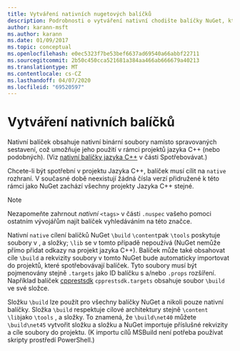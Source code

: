 ```yaml
---
title: Vytváření nativních nugetových balíčků
description: Podrobnosti o vytváření nativní chodište balíčky NuGet, který obsahuje kód C++ namísto spravovaného kódu, pro použití v projektech jazyka C++.
author: karann-msft
ms.author: karann
ms.date: 01/09/2017
ms.topic: conceptual
ms.openlocfilehash: e0ec5323f7be53bef6637ad69540a66abbf22711
ms.sourcegitcommit: 2b50c450cca521681a384aa466ab666679a40213
ms.translationtype: MT
ms.contentlocale: cs-CZ
ms.lasthandoff: 04/07/2020
ms.locfileid: "69520597"
---
```

# <a name="creating-native-packages"></a>Vytváření nativních balíčků

Nativní balíček obsahuje nativní binární soubory namísto spravovaných sestavení, což umožňuje jeho použití v rámci projektů jazyka C++ (nebo podobných). (Viz [nativní balíčky jazyka C++](../consume-packages/finding-and-choosing-packages.md#native-c-packages) v části Spotřebovávat.)

Chcete-li být spotřební v projektu Jazyka C++, balíček musí cílit na `native` rozhraní. V současné době neexistují žádná čísla verzí přidružené k této rámci jako NuGet zachází všechny projekty Jazyka C++ stejné.

> [!Note]
> Nezapomeňte zahrnout *nativní* `<tags>` v části `.nuspec` vašeho pomoci ostatním vývojářům najít balíček vyhledáváním na této značce.

Nativní `native` cílení balíčků NuGet `\build` `\content`pak `\tools` poskytuje soubory v , a složky; `\lib` se v tomto případě nepoužívá (NuGet nemůže přímo přidat odkazy na projekt jazyka C++). Balíček může také obsahovat cíle `\build` a rekvizity soubory v tomto NuGet bude automaticky importovat do projektů, které spotřebovávají balíček. Tyto soubory musí být pojmenovány stejně `.targets` jako ID balíčku s a/nebo `.props` rozšíření. Například balíček [cpprestsdk](https://nuget.org/packages/cpprestsdk/) `cpprestsdk.targets` obsahuje soubor `\build` ve své složce.

Složku `\build` lze použít pro všechny balíčky NuGet a nikoli pouze nativní balíčky. Složka `\build` respektuje cílové architektury stejně `\content` `\lib`jako `\tools` , a složky. To znamená, že `\build\net40` můžete `\build\net45` vytvořit složku a složku a NuGet importuje příslušné rekvizity a cíle soubory do projektu. (K importu cílů MSBuild není potřeba používat skripty prostředí PowerShell.)
